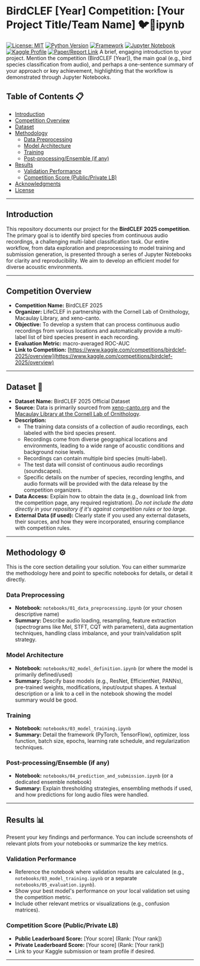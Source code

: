 # BirdCLEF [Year] Competition: [Your Project Title/Team Name] 🐦🎵ipynb

[![License: MIT](https://img.shields.io/badge/License-MIT-yellow.svg)](https://opensource.org/licenses/MIT)
[![Python Version](https://img.shields.io/badge/python-3.x-blue.svg)](https://www.python.org/)
[![Framework](https://img.shields.io/badge/Framework-PyTorch/TensorFlow/etc.-orange.svg)](https://pytorch.org/) [![Jupyter Notebook](https://img.shields.io/badge/Jupyter-Notebook-orange)](https://jupyter.org/)
[![Kaggle Profile](https://img.shields.io/badge/Kaggle--Profile-YourUsername-blue)](https://www.kaggle.com/YourUsername) [![Paper/Report Link](https://img.shields.io/badge/Paper-Link-green)](YOUR_PAPER_OR_REPORT_LINK) A brief, engaging introduction to your project. Mention the competition (BirdCLEF [Year]), the main goal (e.g., bird species classification from audio), and perhaps a one-sentence summary of your approach or key achievement, highlighting that the workflow is demonstrated through Jupyter Notebooks.

## Table of Contents 📋

* [Introduction](#introduction)
* [Competition Overview](#competition-overview)
* [Dataset](#dataset-💾)
* [Methodology](#methodology-⚙️)
    * [Data Preprocessing](#data-preprocessing)
    * [Model Architecture](#model-architecture)
    * [Training](#training)
    * [Post-processing/Ensemble (if any)](#post-processingensemble-if-any)
* [Results](#results-📊)
    * [Validation Performance](#validation-performance)
    * [Competition Score (Public/Private LB)](#competition-score-publicprivate-lb)
* [Acknowledgments](#acknowledgments-🙏)
* [License](#license-📜)

---

## Introduction

This repository documents our project for the **BirdCLEF 2025 competition**. The primary goal is to identify bird species from continuous audio recordings, a challenging multi-label classification task. Our entire workflow, from data exploration and preprocessing to model training and submission generation, is presented through a series of Jupyter Notebooks for clarity and reproducibility. We aim to develop an efficient model for diverse acoustic environments.

---

## Competition Overview

* **Competition Name:** BirdCLEF 2025
* **Organizer:** LifeCLEF in partnership with the Cornell Lab of Ornithology, Macaulay Library, and xeno-canto.
* **Objective:** To develop a system that can process continuous audio recordings from various locations and automatically provide a multi-label list of bird species present in each recording.
* **Evaluation Metric:** macro-averaged ROC-AUC
* **Link to Competition:** [https://www.kaggle.com/competitions/birdclef-2025/overview](https://www.kaggle.com/competitions/birdclef-2025/overview)

---

## Dataset 💾

* **Dataset Name:** BirdCLEF 2025 Official Dataset
* **Source:** Data is primarily sourced from [xeno-canto.org](https://xeno-canto.org/) and the [Macaulay Library at the Cornell Lab of Ornithology](https://www.macaulaylibrary.org/).
* **Description:**
    * The training data consists of a collection of audio recordings, each labeled with the bird species present.
    * Recordings come from diverse geographical locations and environments, leading to a wide range of acoustic conditions and background noise levels.
    * Recordings can contain multiple bird species (multi-label).
    * The test data will consist of continuous audio recordings (soundscapes).
    * Specific details on the number of species, recording lengths, and audio formats will be provided with the data release by the competition organizers.
* **Data Access:** Explain how to obtain the data (e.g., download link from the competition page, any required registration). *Do not include the data directly in your repository if it's against competition rules or too large.*
* **External Data (if used):** Clearly state if you used any external datasets, their sources, and how they were incorporated, ensuring compliance with competition rules.
  
---

## Methodology ⚙️

This is the core section detailing your solution. You can either summarize the methodology here and point to specific notebooks for details, or detail it directly.

### Data Preprocessing

* **Notebook:** `notebooks/01_data_preprocessing.ipynb` (or your chosen descriptive name)
* **Summary:** Describe audio loading, resampling, feature extraction (spectrograms like Mel, STFT, CQT with parameters), data augmentation techniques, handling class imbalance, and your train/validation split strategy.

### Model Architecture

* **Notebook:** `notebooks/02_model_definition.ipynb` (or where the model is primarily defined/used)
* **Summary:** Specify base models (e.g., ResNet, EfficientNet, PANNs), pre-trained weights, modifications, input/output shapes. A textual description or a link to a cell in the notebook showing the model summary would be good.

### Training

* **Notebook:** `notebooks/03_model_training.ipynb`
* **Summary:** Detail the framework (PyTorch, TensorFlow), optimizer, loss function, batch size, epochs, learning rate schedule, and regularization techniques.

### Post-processing/Ensemble (if any)

* **Notebook:** `notebooks/04_prediction_and_submission.ipynb` (or a dedicated ensemble notebook)
* **Summary:** Explain thresholding strategies, ensembling methods if used, and how predictions for long audio files were handled.

---

## Results 📊

Present your key findings and performance. You can include screenshots of relevant plots from your notebooks or summarize the key metrics.

### Validation Performance

* Reference the notebook where validation results are calculated (e.g., `notebooks/03_model_training.ipynb` or a separate `notebooks/05_evaluation.ipynb`).
* Show your best model's performance on your local validation set using the competition metric.
* Include other relevant metrics or visualizations (e.g., confusion matrices).

### Competition Score (Public/Private LB)

* **Public Leaderboard Score:** [Your score] (Rank: [Your rank])
* **Private Leaderboard Score:** [Your score] (Rank: [Your rank])
* Link to your Kaggle submission or team profile if desired.

---
